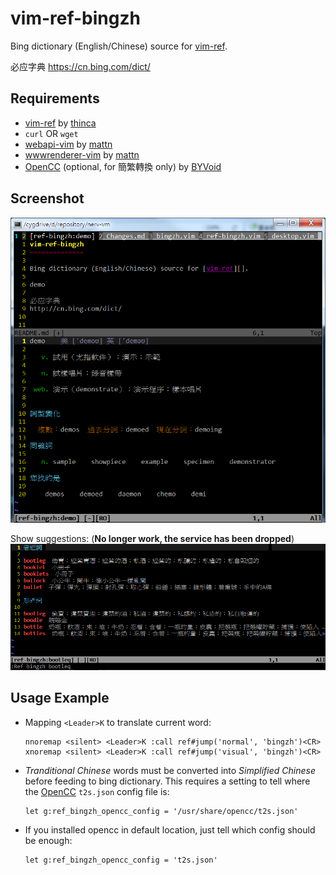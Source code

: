 vim-ref-bingzh
==============

Bing dictionary (English/Chinese) source for [vim-ref][].

必应字典
https://cn.bing.com/dict/


Requirements
------------

- [vim-ref][] by [thinca][]
- `curl` OR `wget`
- [webapi-vim][] by [mattn][]
- [wwwrenderer-vim][] by [mattn][]
- [OpenCC][] (optional, for 簡繁轉換 only) by [BYVoid][]


Screenshot
----------

![screenshot][]

Show suggestions: (**No longer work, the service has been dropped**)
![snap-suggestion][]


Usage Example
-------------

- Mapping `<Leader>K` to translate current word:

  ```vim
  nnoremap <silent> <Leader>K :call ref#jump('normal', 'bingzh')<CR>
  xnoremap <silent> <Leader>K :call ref#jump('visual', 'bingzh')<CR>
  ```

- *Tranditional Chinese* words must be converted into *Simplified Chinese*
  before feeding to bing dictionary. This requires a setting to tell where the
  [OpenCC][] `t2s.json` config file is:

  ```vim
  let g:ref_bingzh_opencc_config = '/usr/share/opencc/t2s.json'
  ```

- If you installed opencc in default location, just tell which config should
  be enough:

  ```vim
  let g:ref_bingzh_opencc_config = 't2s.json'
  ```



[thinca]: https://d.hatena.ne.jp/thinca/
[mattn]: https://mattn.kaoriya.net/
[vim-ref]: https://github.com/thinca/vim-ref
[webapi-vim]: https://github.com/mattn/webapi-vim
[wwwrenderer-vim]: https://github.com/mattn/wwwrenderer-vim
[OpenCC]: https://github.com/BYVoid/OpenCC
[BYVoid]: https://www.byvoid.com/
[screenshot]: https://raw.githubusercontent.com/bootleq/screenshots/master/vim-ref-bingzh/vim-ref-bingzh.png
[snap-suggestion]: https://raw.githubusercontent.com/bootleq/screenshots/master/vim-ref-bingzh/suggestion.png
